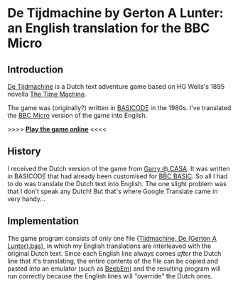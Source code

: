 # De Tijdmachine by Gerton A Lunter: an English translation for the BBC Micro

## Introduction
[De Tijdmachine](http://www.solutionarchive.com/game/id%2C3715/Tijdmachine%2C+De.html) is a Dutch text adventure game based on HG Wells's 1895 novella [The Time Machine](https://en.wikipedia.org/wiki/The_Time_Machine). 

The game was (originally?) written in [BASICODE](https://github.com/robhagemans/basicode) in the 1980s. I've translated the [BBC Micro](https://en.wikipedia.org/wiki/BBC_Micro) version of the game into English.

\>\>\>\> [**Play the game online**](http://bbcmicro.co.uk/game.php?id=3407) <<<<

## History
I received the Dutch version of the game from [Garry @ CASA](http://www.solutionarchive.com/phpBB3/viewtopic.php?f=3&t=1421#p9751). It was written in BASICODE that had already been customised for [BBC BASIC](https://en.wikipedia.org/wiki/BBC_BASIC). So all I had to do was translate the Dutch text into English. The one slight problem was that I don't speak any Dutch! But that's where Google Translate came in very handy...

## Implementation
The game program consists of only one file ([Tijdmachine, De (Gerton A Lunter).bas](https://github.com/lurkio/tijdmachine/blob/master/Tijdmachine%2C%20De%20(Gerton%20A%20Lunter).bas)), in which my English translations are interleaved with the original Dutch text. Since each English line always comes *after* the Dutch line that it's translating, the entire contents of the file can be copied and pasted into an emulator (such as [BeebEm](http://www.mkw.me.uk/beebem/)) and the resulting program will run correctly because the English lines will "override" the Dutch ones.   
